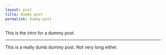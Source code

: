 ```yaml
---
layout: post
title: Dummy post
permalink: dummy-post
---
```


This is the intro for a dummy post.

-----

This is a really dumb dummy post. Not very long either.
